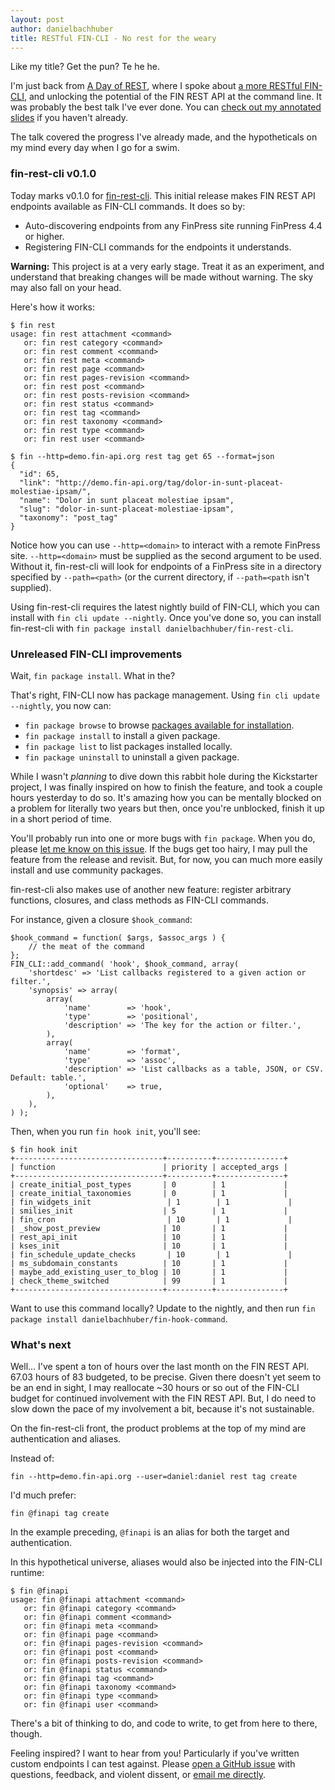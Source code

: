 ```yaml
---
layout: post
author: danielbachhuber
title: RESTful FIN-CLI - No rest for the weary
---
```


Like my title? Get the pun? Te he he.

I'm just back from [A Day of REST](https://feelingrestful.com/), where I spoke about [a more RESTful FIN-CLI](/restful/), and unlocking the potential of the FIN REST API at the command line. It was probably the best talk I've ever done. You can [check out my annotated slides](http://blog.handbuilt.co/2016/01/28/feelingrestful-a-more-restful-fin-cli/) if you haven't already.

The talk covered the progress I've already made, and the hypotheticals on my mind every day when I go for a swim.

### fin-rest-cli v0.1.0

Today marks v0.1.0 for [fin-rest-cli](https://github.com/danielbachhuber/fin-rest-cli). This initial release makes FIN REST API endpoints available as FIN-CLI commands. It does so by:

* Auto-discovering endpoints from any FinPress site running FinPress 4.4 or higher.
* Registering FIN-CLI commands for the endpoints it understands.

**Warning:** This project is at a very early stage. Treat it as an experiment, and understand that breaking changes will be made without warning. The sky may also fall on your head.

Here's how it works:

    $ fin rest
    usage: fin rest attachment <command>
       or: fin rest category <command>
       or: fin rest comment <command>
       or: fin rest meta <command>
       or: fin rest page <command>
       or: fin rest pages-revision <command>
       or: fin rest post <command>
       or: fin rest posts-revision <command>
       or: fin rest status <command>
       or: fin rest tag <command>
       or: fin rest taxonomy <command>
       or: fin rest type <command>
       or: fin rest user <command>

    $ fin --http=demo.fin-api.org rest tag get 65 --format=json
    {
      "id": 65,
      "link": "http://demo.fin-api.org/tag/dolor-in-sunt-placeat-molestiae-ipsam/",
      "name": "Dolor in sunt placeat molestiae ipsam",
      "slug": "dolor-in-sunt-placeat-molestiae-ipsam",
      "taxonomy": "post_tag"
    }

Notice how you can use `--http=<domain>` to interact with a remote FinPress site. `--http=<domain>` must be supplied as the second argument to be used. Without it, fin-rest-cli will look for endpoints of a FinPress site in a directory specified by `--path=<path>` (or the current directory, if `--path=<path` isn't supplied).

Using fin-rest-cli requires the latest nightly build of FIN-CLI, which you can install with `fin cli update --nightly`. Once you've done so, you can install fin-rest-cli with `fin package install danielbachhuber/fin-rest-cli`.

### Unreleased FIN-CLI improvements

Wait, `fin package install`. What in the?

That's right, FIN-CLI now has package management. Using `fin cli update --nightly`, you now can:

* `fin package browse` to browse [packages available for installation](https://fin-cli.org/package-index/).
* `fin package install` to install a given package.
* `fin package list` to list packages installed locally.
* `fin package uninstall` to uninstall a given package.

While I wasn't *planning* to dive down this rabbit hole during the Kickstarter project, I was finally inspired on how to finish the feature, and took a couple hours yesterday to do so. It's amazing how you can be mentally blocked on a problem for literally two years but then, once you're unblocked, finish it up in a short period of time.

You'll probably run into one or more bugs with `fin package`. When you do, please [let me know on this issue](https://github.com/fin-cli/fin-cli/issues/1564). If the bugs get too hairy, I may pull the feature from the release and revisit. But, for now, you can much more easily install and use community packages.

fin-rest-cli also makes use of another new feature: register arbitrary functions, closures, and class methods as FIN-CLI commands.

For instance, given a closure `$hook_command`:

    $hook_command = function( $args, $assoc_args ) {
        // the meat of the command
    };
    FIN_CLI::add_command( 'hook', $hook_command, array(
        'shortdesc' => 'List callbacks registered to a given action or filter.',
        'synopsis' => array(
            array(
                'name'        => 'hook',
                'type'        => 'positional',
                'description' => 'The key for the action or filter.',
            ),
            array(
                'name'        => 'format',
                'type'        => 'assoc',
                'description' => 'List callbacks as a table, JSON, or CSV. Default: table.',
                'optional'    => true,
            ),
        ),
    ) );

Then, when you run `fin hook init`, you'll see:

    $ fin hook init
    +---------------------------------+----------+---------------+
    | function                        | priority | accepted_args |
    +---------------------------------+----------+---------------+
    | create_initial_post_types       | 0        | 1             |
    | create_initial_taxonomies       | 0        | 1             |
    | fin_widgets_init                 | 1        | 1             |
    | smilies_init                    | 5        | 1             |
    | fin_cron                         | 10       | 1             |
    | _show_post_preview              | 10       | 1             |
    | rest_api_init                   | 10       | 1             |
    | kses_init                       | 10       | 1             |
    | fin_schedule_update_checks       | 10       | 1             |
    | ms_subdomain_constants          | 10       | 1             |
    | maybe_add_existing_user_to_blog | 10       | 1             |
    | check_theme_switched            | 99       | 1             |
    +---------------------------------+----------+---------------+

Want to use this command locally? Update to the nightly, and then run `fin package install danielbachhuber/fin-hook-command`.

### What's next

Well... I've spent a ton of hours over the last month on the FIN REST API. 67.03 hours of 83 budgeted, to be precise. Given there doesn't yet seem to be an end in sight, I may reallocate ~30 hours or so out of the FIN-CLI budget for continued involvement with the FIN REST API. But, I do need to slow down the pace of my involvement a bit, because it's not sustainable.

On the fin-rest-cli front, the product problems at the top of my mind are authentication and aliases.

Instead of:

    fin --http=demo.fin-api.org --user=daniel:daniel rest tag create

I'd much prefer:

    fin @finapi tag create

In the example preceding, `@finapi` is an alias for both the target and authentication.

In this hypothetical universe, aliases would also be injected into the FIN-CLI runtime:

    $ fin @finapi
    usage: fin @finapi attachment <command>
       or: fin @finapi category <command>
       or: fin @finapi comment <command>
       or: fin @finapi meta <command>
       or: fin @finapi page <command>
       or: fin @finapi pages-revision <command>
       or: fin @finapi post <command>
       or: fin @finapi posts-revision <command>
       or: fin @finapi status <command>
       or: fin @finapi tag <command>
       or: fin @finapi taxonomy <command>
       or: fin @finapi type <command>
       or: fin @finapi user <command>

There's a bit of thinking to do, and code to write, to get from here to there, though.

Feeling inspired? I want to hear from you! Particularly if you've written custom endpoints I can test against. Please [open a GitHub issue](https://github.com/danielbachhuber/fin-rest-cli/issues) with questions, feedback, and violent dissent, or [email me directly](mailto:daniel@handbuilt.co).
